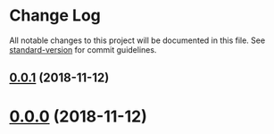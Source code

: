 # Change Log

All notable changes to this project will be documented in this file. See [standard-version](https://github.com/conventional-changelog/standard-version) for commit guidelines.

<a name="0.0.1"></a>
## [0.0.1](https://github.com/danielso2007/estudo_react_webpack/compare/v0.0.0...v0.0.1) (2018-11-12)



<a name="0.0.0"></a>
# [0.0.0](https://github.com/danielso2007/estudo_react_webpack/compare/v0.1.0...v0.0.0) (2018-11-12)
